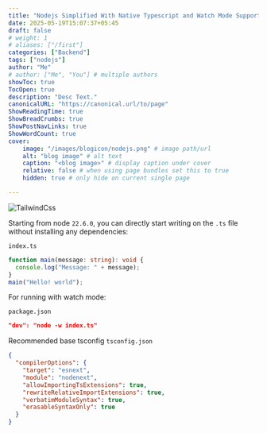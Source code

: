 ```yaml
---
title: "Nodejs Simplified With Native Typescript and Watch Mode Support"
date: 2025-05-19T15:07:37+05:45
draft: false
# weight: 1
# aliases: ["/first"]
categories: ["Backend"]
tags: ["nodejs"]
author: "Me"
# author: ["Me", "You"] # multiple authors
showToc: true
TocOpen: true
description: "Desc Text."
canonicalURL: "https://canonical.url/to/page"
ShowReadingTime: true
ShowBreadCrumbs: true
ShowPostNavLinks: true
ShowWordCount: true
cover:
    image: "/images/blogicon/nodejs.png" # image path/url
    alt: "blog image" # alt text
    caption: "<blog image>" # display caption under cover
    relative: false # when using page bundles set this to true
    hidden: true # only hide on current single page

---
```


![TailwindCss](/images/blogicon/nodejs.png)

Starting from node `22.6.0`,
you can directly start writing on the `.ts` file without installing any dependencies:

`index.ts`
```typescript
function main(message: string): void {
  console.log("Message: " + message);
}
main("Hello! world");
```

For running with watch mode:

`package.json`
```json
"dev": "node -w index.ts"
```


Recommended base tsconfig
`tsconfig.json`
```json
{
  "compilerOptions": {
    "target": "esnext",
    "module": "nodenext",
    "allowImportingTsExtensions": true,
    "rewriteRelativeImportExtensions": true,
    "verbatimModuleSyntax": true,
    "erasableSyntaxOnly": true
  }
}
```
